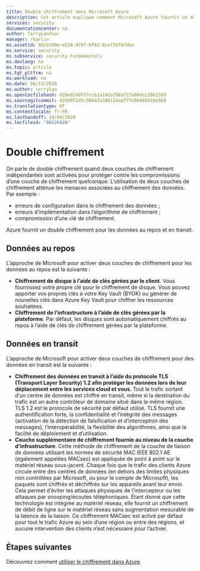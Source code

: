 ```yaml
---
title: Double chiffrement dans Microsoft Azure
description: Cet article explique comment Microsoft Azure fournit un double chiffrement pour les données au repos et en transit.
services: security
documentationcenter: na
author: TerryLanfear
manager: rkarlin
ms.assetid: 9dcb190e-e534-4787-bf82-8ce73bf47dba
ms.service: security
ms.subservice: security-fundamentals
ms.devlang: na
ms.topic: article
ms.tgt_pltfrm: na
ms.workload: na
ms.date: 08/13/2020
ms.author: terrylan
ms.openlocfilehash: 020e8249f57ccb1a14da798a717a00dcc3962389
ms.sourcegitcommit: 829d951d5c90442a38012daaf77e86046018e5b9
ms.translationtype: HT
ms.contentlocale: fr-FR
ms.lasthandoff: 10/09/2020
ms.locfileid: "88226828"
---
```

# <a name="double-encryption"></a>Double chiffrement
On parle de double chiffrement quand deux couches de chiffrement indépendantes sont activées pour protéger contre les compromissions d’une couche de chiffrement quelconque. L’utilisation de deux couches de chiffrement atténue les menaces associées au chiffrement des données. Par exemple :

- erreurs de configuration dans le chiffrement des données ;
- erreurs d’implémentation dans l’algorithme de chiffrement ;
- compromission d’une clé de chiffrement.

Azure fournit un double chiffrement pour les données au repos et en transit.

## <a name="data-at-rest"></a>Données au repos
L’approche de Microsoft pour activer deux couches de chiffrement pour les données au repos est la suivante :

- **Chiffrement de disque à l’aide de clés gérées par le client**. Vous fournissez votre propre clé pour le chiffrement de disque. Vous pouvez apporter vos propres clés à votre Key Vault (BYOK) ou générer de nouvelles clés dans Azure Key Vault pour chiffrer les ressources souhaitées.
- **Chiffrement de l’infrastructure à l’aide de clés gérées par la plateforme**.  Par défaut, les disques sont automatiquement chiffrés au repos à l’aide de clés de chiffrement gérées par la plateforme.

## <a name="data-in-transit"></a>Données en transit
L’approche de Microsoft pour activer deux couches de chiffrement pour des données en transit est la suivante :

- **Chiffrement des données en transit à l’aide du protocole TLS (Transport Layer Security) 1.2 afin protéger les données lors de leur déplacement entre les services cloud et vous**. Tout le trafic sortant d’un centre de données est chiffré en transit, même si la destination du trafic est un autre contrôleur de domaine situé dans la même région. TLS 1.2 est le protocole de sécurité par défaut utilisé. TLS fournit une authentification forte, la confidentialité et l’intégrité des messages (activation de la détection de falsification et d’interception des messages), l’interopérabilité, la flexibilité des algorithmes, ainsi que la facilité de déploiement et d’utilisation.
- **Couche supplémentaire de chiffrement fournie au niveau de la couche d’infrastructure**. Cette méthode de chiffrement de la couche de liaison de données utilisant les normes de sécurité MAC IEEE 802.1 AE (également appelées MACsec) est appliquée de point à point sur le matériel réseau sous-jacent. Chaque fois que le trafic des clients Azure circule entre des centres de données (en dehors des limites physiques non contrôlées par Microsoft, ou pour le compte de Microsoft), les paquets sont chiffrés et déchiffrés sur les appareils avant leur envoi. Cela permet d’éviter les attaques physiques de l’intercepteur ou les attaques par snooping/écoutes téléphoniques. Étant donné que cette technologie est intégrée au matériel réseau, elle fournit un chiffrement de débit de ligne sur le matériel réseau sans augmentation mesurable de la latence de la liaison. Ce chiffrement MACsec est activé par défaut pour tout le trafic Azure au sein d’une région ou entre des régions, et aucune intervention des clients n’est nécessaire pour l’activer.

## <a name="next-steps"></a>Étapes suivantes
Découvrez comment [utiliser le chiffrement dans Azure](encryption-overview.md).

